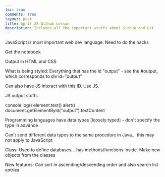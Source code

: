 ```yaml
---
toc: true
comments: true
layout: post
title: April 28 Github Lesson
description: Includes all the important stuffs about Github and Git
---
```


JavaScript is most important web dev language. Need to do the hacks

Get the notebook

Output in HTML and CSS

What is being styled: Everything that has the id "output" - see the #output, which corresponds to div id="output"

Can also have JS interact with this ID. Use JS.


JS output stuffs

console.log()
element.text()
alert()
document.getElementById("output").textContent



Programming languages have data types (loosely typed) - don't specify the type in advance

Can't send different data types to the same procedure in Java... this may not apply to JavaScript

Class: Used to define databases... has methods/functions inside. Make new objects from the classes


New features: Can sort in ascending/descending order and also search list entries

